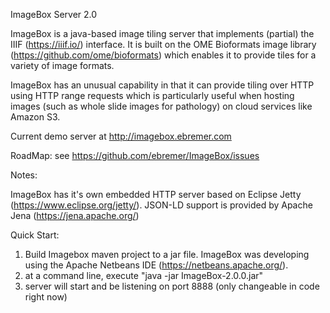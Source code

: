 ImageBox Server 2.0

ImageBox is a java-based image tiling server that implements (partial) the IIIF (https://iiif.io/) interface.  It is built on the OME Bioformats image library (https://github.com/ome/bioformats) which enables it to provide tiles for a variety of image formats.

ImageBox has an unusual capability in that it can provide tiling over HTTP using HTTP range requests which is particularly useful when hosting images (such as whole slide images for pathology) on cloud services like Amazon S3.

Current demo server at http://imagebox.ebremer.com

RoadMap:
see https://github.com/ebremer/ImageBox/issues

Notes:

ImageBox has it's own embedded HTTP server based on Eclipse Jetty (https://www.eclipse.org/jetty/).  JSON-LD support is provided by Apache Jena (https://jena.apache.org/)

Quick Start:

1) Build Imagebox maven project to a jar file.  ImageBox was developing using the Apache Netbeans IDE (https://netbeans.apache.org/).
2) at a command line, execute "java -jar ImageBox-2.0.0.jar"
3) server will start and be listening on port 8888 (only changeable in code right now)
